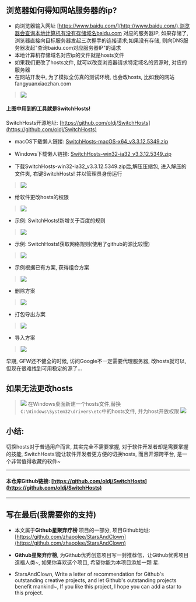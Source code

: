 ## 浏览器如何得知网站服务器的ip?
-  向浏览器输入网址 [https://www.baidu.com/](http://www.baidu.com/),浏览器会查询本地计算机有没有存储域名baidu.com 对应的服务器IP, 如果存储了,浏览器直接向目标服务器发起三次握手的连接请求;如果没有存储, 则向DNS服务器发起"查询baidu.com对应服务器IP"的请求
- 本地计算机存储域名对应ip的文件就是hosts文件
- 如果我们更改了hosts文件, 就可以改变浏览器请求特定域名的资源时, 对应的服务器
- 在网站开发中, 为了模拟全仿真的测试环境, 也会改hosts, 比如我的网站fangyuanxiaozhan.com
> ![](https://raw.githubusercontent.com/zhaoolee/GraphBed/master/StarsAndClown/015808a351a84ec6906e2285b43a8775.gif)

#### 上图中用到的工具就是SwitchHosts!

SwitchHosts开源地址: [https://github.com/oldj/SwitchHosts](https://github.com/oldj/SwitchHosts)

- macOS下载懒人链接: [SwitchHosts-macOS-x64_v3.3.12.5349.zip](https://github.com/oldj/SwitchHosts/releases/download/v3.3.12/SwitchHosts-macOS-x64_v3.3.12.5349.zip)

- Windows下载懒人链接: [SwitchHosts-win32-ia32_v3.3.12.5349.zip](https://github.com/oldj/SwitchHosts/releases/download/v3.3.12/SwitchHosts-win32-ia32_v3.3.12.5349.zip)
- 下载SwitchHosts-win32-ia32_v3.3.12.5349.zip后,解压压缩包, 进入解压的文件夹, 右键SwitchHosts! 并以管理员身份运行
> ![](https://raw.githubusercontent.com/zhaoolee/GraphBed/master/StarsAndClown/27c3c984c2b64e91a02b7e0e2651c854.png)
- 给软件更改hosts的权限
> ![](https://raw.githubusercontent.com/zhaoolee/GraphBed/master/StarsAndClown/8f8653180f6c4be4b73fdd8111376447.png)

- 示例: SwitchHosts!新增关于百度的规则
> ![](https://raw.githubusercontent.com/zhaoolee/GraphBed/master/StarsAndClown/0fa66a2f37a14a34b0aa65b7b853780d.gif)
- 示例: SwitchHosts!获取网络规则(使用了github的源比较慢)
> ![](https://raw.githubusercontent.com/zhaoolee/GraphBed/master/StarsAndClown/356ed33422db4a9f8b5b14ff5d6bbbfe.gif)
- 示例根据已有方案, 获得组合方案
> ![](https://raw.githubusercontent.com/zhaoolee/GraphBed/master/StarsAndClown/3062ac83e14a4705a6547174ef39634c.gif)
- 删除方案
> ![](https://raw.githubusercontent.com/zhaoolee/GraphBed/master/StarsAndClown/dc0b1de0b7934333b8a4cfac48f4b087.gif)
- 打包导出方案
> ![](https://raw.githubusercontent.com/zhaoolee/GraphBed/master/StarsAndClown/9c11b865a1954bf1b437f5f72d8569bd.gif)
- 导入方案
> ![](https://raw.githubusercontent.com/zhaoolee/GraphBed/master/StarsAndClown/511d591186d34236a4a1c7bbdb9a430e.gif)

早期, GFW还不健全的时候, 访问Google不一定需要代理服务器, 改hosts就可以,但现在很难找到可用稳定的源了...

## 如果无法更改hosts
> ![](https://raw.githubusercontent.com/zhaoolee/GraphBed/master/StarsAndClown/772e9b6acc7b422ea13ee34000d32497.png)
> 在Windows桌面新建一个hosts文件,替换`C:\Windows\System32\drivers\etc`中的hosts文件, 并为host开放权限
> ![](https://raw.githubusercontent.com/zhaoolee/GraphBed/master/StarsAndClown/0e24f4368a164c4884a542960f3e45fc.gif)

## 小结:
切换hosts对于普通用户而言, 其实完全不需要掌握, 对于软件开发者却是需要掌握的技能, SwitchHosts!能让软件开发者更方便的切换hosts, 而且开源跨平台, 是一个非常值得收藏的软件~

---
#### 本仓库Github链接: [https://github.com/oldj/SwitchHosts](https://github.com/oldj/SwitchHosts)



---


## 写在最后(我需要你的支持)
- 本文属于**Github星聚弃疗榜** 项目的一部分, 项目Github地址: [https://github.com/zhaoolee/StarsAndClown](https://github.com/zhaoolee/StarsAndClown)
- **Github星聚弃疗榜**, 为Github优秀创意项目写一封推荐信，让Github优秀项目造福人类~, 如果你喜欢这个项目, 希望你能为本项目添加一颗 星.

- StarsAndClown, Write a letter of recommendation for Github's outstanding creative projects, and let Github's outstanding projects benefit mankind~, If you like this project, I hope you can add a star  to this project.

